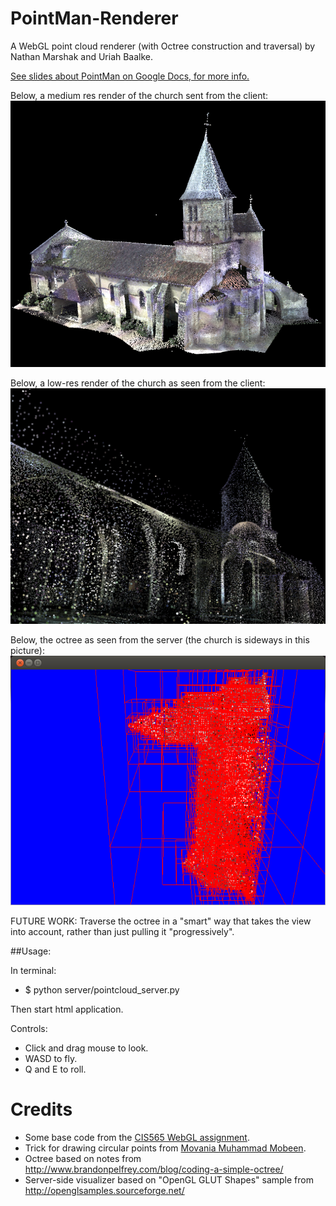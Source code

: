 PointMan-Renderer
=================

A WebGL point cloud renderer (with Octree construction and traversal) by Nathan Marshak and Uriah Baalke. 

[See slides about PointMan on Google Docs, for more info.](https://docs.google.com/presentation/d/1toQ5c5Mw_8D_hWouQqrb1SKOvAJjrxdFCHs503GID20/edit?usp=sharing)

Below, a medium res render of the church sent from the client:
![client_midres](screenshots/midres_church.png)

Below, a low-res render of the church as seen from the client:
![client_lowres](screenshots/lowres_church.png)

Below, the octree as seen from the server (the church is sideways in this picture):
![client_lowres](screenshots/church_octree.png)

FUTURE WORK: Traverse the octree in a "smart" way that takes the view into account, rather than just pulling it "progressively". 

##Usage:

In terminal:
  * $ python server/pointcloud_server.py

Then start html application.

Controls:
* Click and drag mouse to look.
* WASD to fly.
* Q and E to roll.
  
Credits
=================
* Some base code from the [CIS565 WebGL assignment](https://github.com/CIS565-Fall-2013).
* Trick for drawing circular points from [Movania Muhammad Mobeen](http://mmmovania.blogspot.com/2010/12/circular-point-sprites-in-opengl-33.html).
* Octree based on notes from http://www.brandonpelfrey.com/blog/coding-a-simple-octree/
* Server-side visualizer based on "OpenGL GLUT Shapes" sample from http://openglsamples.sourceforge.net/

